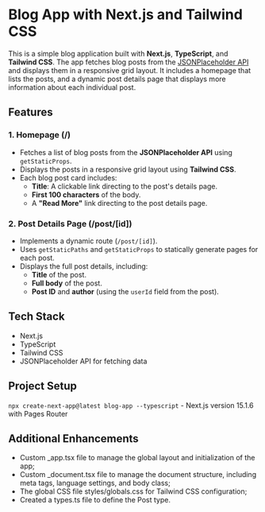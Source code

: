 # Blog App with Next.js and Tailwind CSS

This is a simple blog application built with **Next.js**, **TypeScript**, and **Tailwind CSS**. The app fetches blog posts from the [JSONPlaceholder API](https://jsonplaceholder.typicode.com/posts) and displays them in a responsive grid layout. It includes a homepage that lists the posts, and a dynamic post details page that displays more information about each individual post.

## Features

### 1. Homepage (/)

- Fetches a list of blog posts from the **JSONPlaceholder API** using `getStaticProps`.
- Displays the posts in a responsive grid layout using **Tailwind CSS**.
- Each blog post card includes:
  - **Title**: A clickable link directing to the post's details page.
  - **First 100 characters** of the body.
  - A **"Read More"** link directing to the post details page.

### 2. Post Details Page (/post/[id])

- Implements a dynamic route (`/post/[id]`).
- Uses `getStaticPaths` and `getStaticProps` to statically generate pages for each post.
- Displays the full post details, including:
  - **Title** of the post.
  - **Full body** of the post.
  - **Post ID** and **author** (using the `userId` field from the post).

## Tech Stack

- Next.js
- TypeScript
- Tailwind CSS
- JSONPlaceholder API for fetching data

## Project Setup

`npx create-next-app@latest blog-app --typescript` - Next.js version 15.1.6 with Pages Router

## Additional Enhancements

- Custom \_app.tsx file to manage the global layout and initialization of the app;
- Custom \_document.tsx file to manage the document structure, including meta tags, language settings, and body class;
- The global CSS file styles/globals.css for Tailwind CSS configuration;
- Created a types.ts file to define the Post type.
